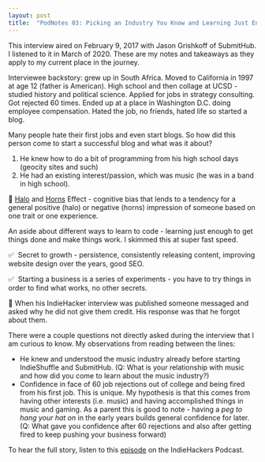 ```yaml
---
layout: post
title:  "PodNotes 03: Picking an Industry You Know and Learning Just Enough Coding (IH#001)"
---
```


This interview aired on February 9, 2017 with Jason Grishkoff of SubmitHub. I listened to it in March of 2020. These are my notes and takeaways as they apply to my current place in the journey.

Interviewee backstory: grew up in South Africa. Moved to California in 1997 at age 12 (father is American). High school and then collage at UCSD - studied history and political science. Applied for jobs in strategy consulting. Got rejected 60 times. Ended up at a place in Washington D.C. doing employee compensation. Hated the job, no friends, hated life so started a blog.

Many people hate their first jobs and even start blogs. So how did this person come to start a successful blog and what was it about? 

1.  He knew how to do a bit of programming from his high school days (geocity sites and such) 
2.  He had an existing interest/passion, which was music (he was in a band in high school). 

💎 [Halo](https://en.wikipedia.org/wiki/Halo_effect) and [Horns](https://en.wikipedia.org/wiki/Horn_effect) Effect - cognitive bias that lends to a tendency for a general positive (halo) or negative (horns) impression of someone based on one trait or one experience.  

An aside about different ways to learn to code - learning just enough to get things done and make things work. I skimmed this at super fast speed.

✅  Secret to growth - persistence, consistently releasing content, improving website design over the years, good SEO.

✅  Starting a business is a series of experiments - you have to try things in order to find what works, no other secrets.

👀 When his IndieHacker interview was published someone messaged and asked why he did not give them credit. His response was that he forgot about them.

There were a couple questions not directly asked during the interview that I am curious to know. My observations from reading between the lines:

* He knew and understood the music industry already before starting IndieShuffle and SubmitHub. (Q: What is your relationship with music and how did you come to learn about the music industry?)
* Confidence in face of 60 job rejections out of college and being fired from his first job. This is unique. My hypothesis is that this comes from having other interests (i.e. music) and having accomplished things in music and gaming. As a parent this is good to note - having a _peg to hang your hat on_ in the early years builds general confidence for later. (Q: What gave you confidence after 60 rejections and also after getting fired to keep pushing your business forward)

To hear the full story, listen to this [episode](https://www.indiehackers.com/podcast/001-jason-grishkoff-of-submithub) on the IndieHackers Podcast.